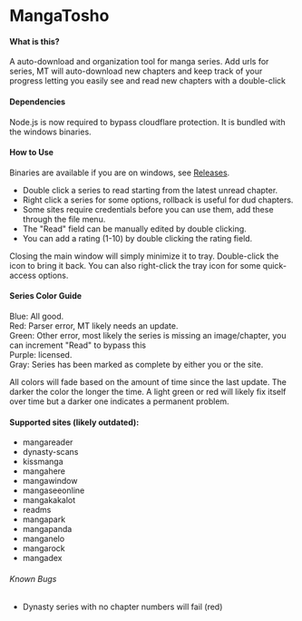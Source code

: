 # MangaTosho

#### What is this?
A auto-download and organization tool for manga series. Add urls for series, MT will auto-download new chapters and keep track of your progress letting you easily see and read new chapters with a double-click

#### Dependencies
Node.js is now required to bypass cloudflare protection. It is bundled with the windows binaries.

#### How to Use
Binaries are available if you are on windows, see [Releases](https://github.com/NeverDecaf/MangaTosho/releases/latest).

* Double click a series to read starting from the latest unread chapter.
* Right click a series for some options, rollback is useful for dud chapters.
* Some sites require credentials before you can use them, add these through the file menu.
* The "Read" field can be manually edited by double clicking.
* You can add a rating (1-10) by double clicking the rating field.

Closing the main window will simply minimize it to tray. Double-click the icon to bring it back. You can also right-click the tray icon for some quick-access options.

#### Series Color Guide
Blue: All good.  
Red: Parser error, MT likely needs an update.  
Green: Other error, most likely the series is missing an image/chapter, you can increment "Read" to bypass this  
Purple: licensed.  
Gray: Series has been marked as complete by either you or the site. 

All colors will fade based on the amount of time since the last update. The darker the color the longer the time. A light green or red will likely fix itself over time but a darker one indicates a permanent problem.

#### Supported sites (likely outdated):
- mangareader
- dynasty-scans
- kissmanga
- mangahere
- mangawindow
- mangaseeonline
- mangakakalot
- readms
- mangapark
- mangapanda
- manganelo
- mangarock
- mangadex

###### Known Bugs
* Dynasty series with no chapter numbers will fail (red)
